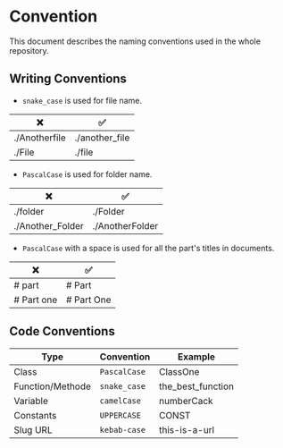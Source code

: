# Convention
This document describes the naming conventions used in the whole repository.

## Writing Conventions

- `snake_case` is used for file name.

|❌|✅|
|-|-|
|./Anotherfile|./another_file|
|./File|./file|


- `PascalCase` is used for folder name.

|❌|✅|
|-|-|
|./folder|./Folder|
|./Another_Folder|./AnotherFolder|


- `PascalCase` with a space is used for all the part's titles in documents.

|❌|✅|
|-|-|
|# part|# Part|
|# Part one|# Part One|

## Code Conventions

|Type|Convention|Example|
|-|-|-|
|Class|`PascalCase`|ClassOne|
|Function/Methode|`snake_case`|the_best_function|
|Variable|`camelCase`|numberCack|
|Constants|`UPPERCASE`|CONST|
|Slug URL|`kebab-case`|this-is-a-url|


